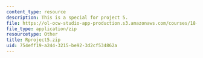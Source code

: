 ```yaml
---
content_type: resource
description: This is a special for project 5.
file: https://ol-ocw-studio-app-production.s3.amazonaws.com/courses/18-443-statistics-for-applications-spring-2015/754eff19a2443215be923d2cf534862a_Rproject5.zip
file_type: application/zip
resourcetype: Other
title: Rproject5.zip
uid: 754eff19-a244-3215-be92-3d2cf534862a
---
```

